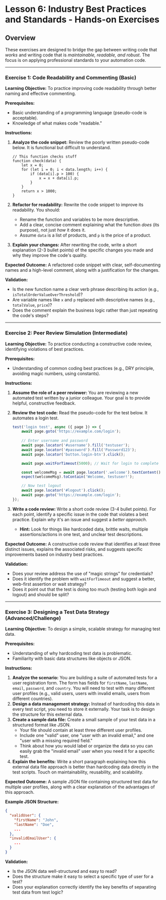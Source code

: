 # Lesson 6: Industry Best Practices and Standards - Hands-on Exercises

## Overview

These exercises are designed to bridge the gap between writing code that *works* and writing code that is *maintainable, readable, and robust*. The focus is on applying professional standards to your automation code.

---

### Exercise 1: Code Readability and Commenting (Basic)

**Learning Objective:** To practice improving code readability through better naming and effective commenting.

**Prerequisites:**
- Basic understanding of a programming language (pseudo-code is acceptable).
- Knowledge of what makes code "readable."

**Instructions:**

1.  **Analyze the code snippet:** Review the poorly written pseudo-code below. It is functional but difficult to understand.

    ```
    // This function checks stuff
    function check(data) {
        let x = 0;
        for (let i = 0; i < data.length; i++) {
            if (data[i].p > 100) {
                x = x + data[i].p;
            }
        }
        return x > 1000;
    }
    ```

2.  **Refactor for readability:** Rewrite the code snippet to improve its readability. You should:
    *   Rename the function and variables to be more descriptive.
    *   Add a clear, concise comment explaining what the function *does* (its purpose), not just *how* it does it.
    *   Assume `data` is a list of products, and `p` is the price of a product.
3.  **Explain your changes:** After rewriting the code, write a short explanation (2-3 bullet points) of the specific changes you made and why they improve the code's quality.

**Expected Outcome:**
A refactored code snippet with clear, self-documenting names and a high-level comment, along with a justification for the changes.

**Validation:**
- Is the new function name a clear verb phrase describing its action (e.g., `isTotalOrderValueOverThreshold`)?
- Are variable names like `x` and `p` replaced with descriptive names (e.g., `totalValue`, `price`)?
- Does the comment explain the business logic rather than just repeating the code's steps?

---

### Exercise 2: Peer Review Simulation (Intermediate)

**Learning Objective:** To practice conducting a constructive code review, identifying violations of best practices.

**Prerequisites:**
- Understanding of common coding best practices (e.g., DRY principle, avoiding magic numbers, using constants).

**Instructions:**

1.  **Assume the role of a peer reviewer:** You are reviewing a new automated test written by a junior colleague. Your goal is to provide helpful, constructive feedback.
2.  **Review the test code:** Read the pseudo-code for the test below. It automates a login test.

    ```typescript
    test('login test', async ({ page }) => {
        await page.goto('https://example.com/login');
        
        // Enter username and password
        await page.locator('#username').fill('testuser');
        await page.locator('#password').fill('Password123');
        await page.locator('button.login-btn').click();

        await page.waitForTimeout(5000); // Wait for login to complete

        const welcomeMsg = await page.locator('.welcome').textContent();
        expect(welcomeMsg).toContain('Welcome, testuser!');

        // Now test logout
        await page.locator('#logout').click();
        await page.goto('https://example.com/login');
    });
    ```

3.  **Write a code review:** Write a short code review (3-4 bullet points). For each point, identify a specific issue in the code that violates a best practice. Explain *why* it's an issue and suggest a *better approach*.

    *   **Hint:** Look for things like hardcoded data, brittle waits, multiple assertions/actions in one test, and unclear test descriptions.

**Expected Outcome:**
A constructive code review that identifies at least three distinct issues, explains the associated risks, and suggests specific improvements based on industry best practices.

**Validation:**
- Does your review address the use of "magic strings" for credentials?
- Does it identify the problem with `waitForTimeout` and suggest a better, web-first assertion or wait strategy?
- Does it point out that the test is doing too much (testing both login and logout) and should be split?

---

### Exercise 3: Designing a Test Data Strategy (Advanced/Challenge)

**Learning Objective:** To design a simple, scalable strategy for managing test data.

**Prerequisites:**
- Understanding of why hardcoding test data is problematic.
- Familiarity with basic data structures like objects or JSON.

**Instructions:**

1.  **Analyze the scenario:** You are building a suite of automated tests for a user registration form. The form has fields for `firstName`, `lastName`, `email`, `password`, and `country`. You will need to test with many different user profiles (e.g., valid users, users with invalid emails, users from different countries).
2.  **Design a data management strategy:** Instead of hardcoding this data in every test script, you need to store it externally. Your task is to design the structure for this external data.
3.  **Create a sample data file:** Create a small sample of your test data in a structured format like JSON.
    *   Your file should contain at least three different user profiles.
    *   Include one "valid" user, one "user with an invalid email," and one "user with a missing required field."
    *   Think about how you would label or organize the data so you can easily grab the "invalid email" user when you need it for a specific test.
4.  **Explain the benefits:** Write a short paragraph explaining how this external data file approach is better than hardcoding data directly in the test scripts. Touch on maintainability, reusability, and scalability.

**Expected Outcome:**
A sample JSON file containing structured test data for multiple user profiles, along with a clear explanation of the advantages of this approach.

**Example JSON Structure:**
```json
{
  "validUser": {
    "firstName": "John",
    "lastName": "Doe",
    ...
  },
  "invalidEmailUser": {
    ...
  }
}
```

**Validation:**
- Is the JSON data well-structured and easy to read?
- Does the structure make it easy to select a specific type of user for a test?
- Does your explanation correctly identify the key benefits of separating test data from test logic?